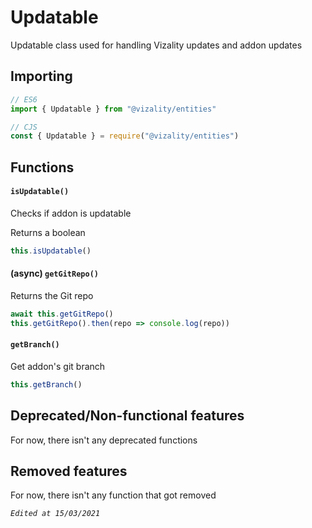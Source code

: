# Updatable

Updatable class used for handling Vizality updates and addon updates



## Importing

```js
// ES6
import { Updatable } from "@vizality/entities"

// CJS
const { Updatable } = require("@vizality/entities")
```



## Functions

#### `isUpdatable()`

Checks if addon is updatable

Returns a boolean

```js
this.isUpdatable()
```

#### (async) `getGitRepo()`

Returns the Git repo

```js
await this.getGitRepo()
this.getGitRepo().then(repo => console.log(repo))
```

#### `getBranch()`

Get addon's git branch

```js
this.getBranch()
```



## Deprecated/Non-functional features

For now, there isn't any deprecated functions



## Removed features

For now, there isn't any function that got removed



*`Edited at 15/03/2021`*